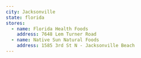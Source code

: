 ```yaml
---
city: Jacksonville
state: florida
stores:
  - name: Florida Health Foods
    address: 7648 Lem Turner Road
  - name: Native Sun Natural Foods
    address: 1585 3rd St N - Jacksonville Beach
---
```

